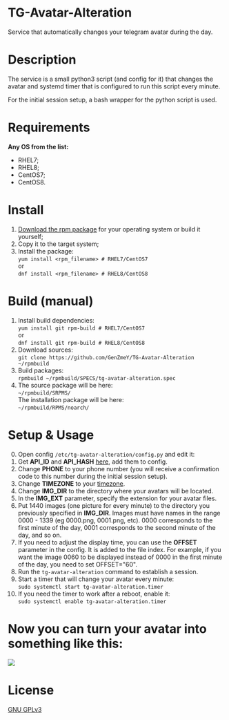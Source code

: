 # TG-Avatar-Alteration
Service that automatically changes your telegram avatar during the day.

# Description
The service is a small python3 script (and config for it) that changes the avatar and systemd timer that is configured to run this script every minute.

For the initial session setup, a bash wrapper for the python script is used. 

# Requirements
**Any OS from the list:**
- RHEL7;
- RHEL8;
- CentOS7;
- CentOS8.

# Install
1. [Download the rpm package](https://github.com/GenZmeY/TG-Avatar-Alteration/releases) for your operating system or build it yourself;
2. Copy it to the target system;
3. Install the package:  
`yum install <rpm_filename> # RHEL7/CentOS7`   
or  
`dnf install <rpm_filename> # RHEL8/CentOS8`  

# Build (manual)
1. Install build dependencies:  
`yum install git rpm-build # RHEL7/CentOS7`  
or  
`dnf install git rpm-build # RHEL8/CentOS8`  
2. Download sources:  
`git clone https://github.com/GenZmeY/TG-Avatar-Alteration ~/rpmbuild`
3. Build packages:  
`rpmbuild ~/rpmbuild/SPECS/tg-avatar-alteration.spec`
4. The source package will be here:  
`~/rpmbuild/SRPMS/`  
The installation package will be here:  
`~/rpmbuild/RPMS/noarch/`  

# Setup & Usage
0. Open config `/etc/tg-avatar-alteration/config.py` and edit it:
1. Get **API_ID** and **API_HASH** [here](https://my.telegram.org/apps), add them to config.
2. Change **PHONE** to your phone number (you will receive a confirmation code to this number during the initial session setup).
3. Change **TIMEZONE** to your [timezone](https://en.wikipedia.org/wiki/List_of_tz_database_time_zones).
4. Change **IMG_DIR** to the directory where your avatars will be located.
5. In the **IMG_EXT** parameter, specify the extension for your avatar files.
6. Put 1440 images (one picture for every minute) to the directory you previously specified in **IMG_DIR**. Images must have names in the range 0000 - 1339 (eg 0000.png, 0001.png, etc). 0000 corresponds to the first minute of the day, 0001 corresponds to the second minute of the day, and so on.
7. If you need to adjust the display time, you can use the **OFFSET** parameter in the config. It is added to the file index. For example, if you want the image 0060 to be displayed instead of 0000 in the first minute of the day, you need to set OFFSET="60".
8. Run the `tg-avatar-alteration` command to establish a session.
9. Start a timer that will change your avatar every minute:  
`sudo systemctl start tg-avatar-alteration.timer`
10. If you need the timer to work after a reboot, enable it:  
`sudo systemctl enable tg-avatar-alteration.timer`

# Now you can turn your avatar into something like this:
![](example.gif)

# License
[GNU GPLv3](LICENSE)
